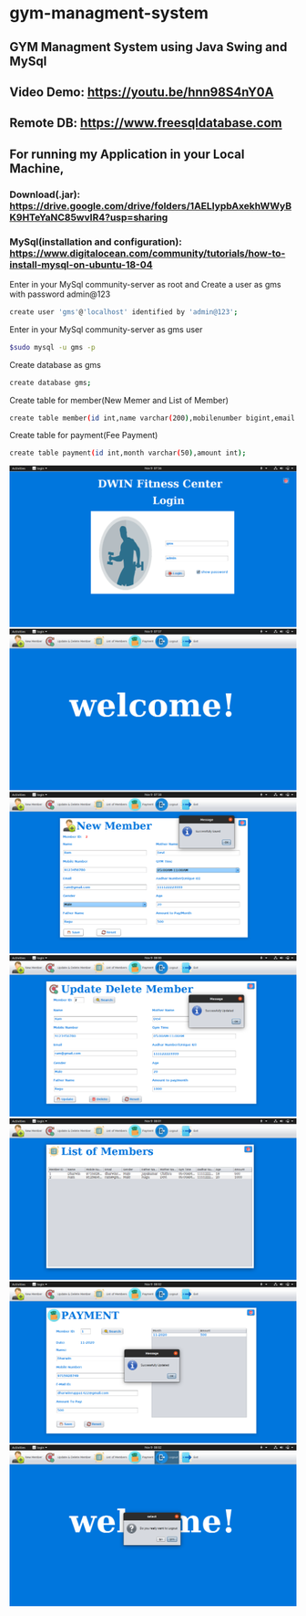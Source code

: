# gym-managment-system
## GYM Managment System using Java Swing and MySql
## Video Demo: https://youtu.be/hnn98S4nY0A
## Remote DB: https://www.freesqldatabase.com
## For running my Application in your Local Machine,
### Download(.jar): https://drive.google.com/drive/folders/1AELIypbAxekhWWyBK9HTeYaNC85wvIR4?usp=sharing
### MySql(installation and configuration): https://www.digitalocean.com/community/tutorials/how-to-install-mysql-on-ubuntu-18-04

Enter in your MySql community-server as root and Create a user as gms with password admin@123
```bash
create user 'gms'@'localhost' identified by 'admin@123';
```

Enter in your MySql community-server as gms user
```bash
$sudo mysql -u gms -p
```

Create database as gms
```bash
create database gms;
```

Create table for member(New Memer and List of Member)
```bash
create table member(id int,name varchar(200),mobilenumber bigint,email varchar(200),gender varchar(200),fathername varchar (200),mothername varchar(200),gymtime varchar(50),aadharnumber bigint,age int amount int);
```

Create table for payment(Fee Payment)
```bash
create table payment(id int,month varchar(50),amount int);
```

<img src="demo_images/0.png">

<img src="demo_images/1.png">

<img src="demo_images/2.png">

<img src="demo_images/3.png">

<img src="demo_images/4.png">

<img src="demo_images/5.png">

<img src="demo_images/6.png">
